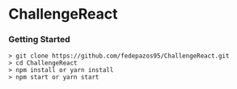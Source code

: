 # ChallengeReact

### Getting Started

```
> git clone https://github.com/fedepazos95/ChallengeReact.git
> cd ChallengeReact
> npm install or yarn install
> npm start or yarn start
```
